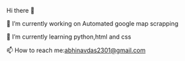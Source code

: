 Hi there 👋

🔭 I’m currently working on Automated google map scrapping

🌱 I’m currently learning python,html and css

📫 How to reach me:abhinavdas2301@gmail.com
